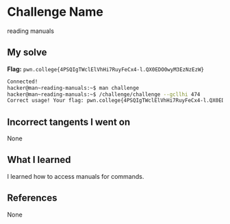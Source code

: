 # Challenge Name
reading manuals

## My solve
**Flag:** `pwn.college{4PSQIgTWclElVhHi7RuyFeCx4-l.QX0EDO0wyM3EzNzEzW}`

```bash
Connected!
hacker@man~reading-manuals:~$ man challenge
hacker@man~reading-manuals:~$ /challenge/challenge --gcllhi 474
Correct usage! Your flag: pwn.college{4PSQIgTWclElVhHi7RuyFeCx4-l.QX0EDO0wyM3EzNzEzW}
```
## Incorrect tangents I went on
None

## What I learned
I learned how to access manuals for commands.

## References 
None
